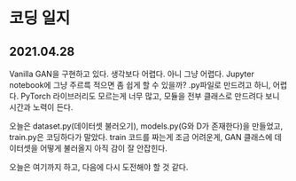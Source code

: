 # 코딩 일지

## 2021.04.28

Vanilla GAN을 구현하고 있다. 생각보다 어렵다. 아니 그냥 어렵다. Jupyter notebook에 그냥 주르륵 적으면 좀 쉽게 할 수 있을까? .py파일로 만드려고 하니, 어렵다. PyTorch 라이브러리도 모르는게 너무 많고, 모듈을 전부 클래스로 만드려다 보니 시간과 노력이 든다.

오늘은 dataset.py(데이터셋 불러오기), models.py(G와 D가 존재한다)을 만들었고, train.py은 코딩하다가 말았다. train 코드를 짜는게 조금 어려운게, GAN 클래스에 데이터셋을 어떻게 불러올지 아직 감이 잘 안잡힌다.

오늘은 여기까지 하고, 다음에 다시 도전해야 할 것 같다.